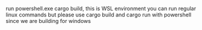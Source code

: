 run powershell.exe cargo build, this is WSL environment you can run regular linux commands but please use cargo build and cargo run with powershell since we are building for windows
